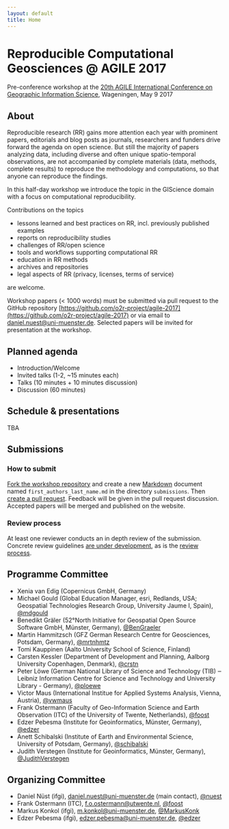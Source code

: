 ```yaml
---
layout: default
title: Home
---
```


# Reproducible Computational Geosciences @ AGILE 2017

Pre-conference workshop at the [20th AGILE International Conference on Geographic Information Science](https://agile-online.org/index.php/home-2017), Wageningen, May 9 2017

## About

Reproducible research (RR) gains more attention each year with prominent papers, editorials
and blog posts as journals, researchers and funders drive forward the agenda on open
science. But still the majority of papers analyzing data, including diverse and often unique
spatio-temporal observations, are not accompanied by complete materials (data, methods,
complete results) to reproduce the methodology and computations, so that anyone can
reproduce the findings.

In this half-day workshop we introduce the topic in the GIScience domain with a focus on
computational reproducibility.

Contributions on the topics

- lessons learned and best practices on RR, incl. previously published examples
- reports on reproducibility studies
- challenges of RR/open science
- tools and workflows supporting computational RR
- education in RR methods
- archives and repositories
- legal aspects of RR (privacy, licenses, terms of service)

are welcome.

Workshop papers (< 1000 words) must be submitted via pull request to the GitHub repository [https://github.com/o2r-project/agile-2017](https://github.com/o2r-project/agile-2017) or via email to [daniel.nuest@uni-muenster.de](mailto:daniel.nuest@uni-muenster.de).
Selected papers will be invited for presentation at the workshop.

## Planned agenda

- Introduction/Welcome
- Invited talks (1-2, ~15 minutes each)
- Talks (10 minutes + 10 minutes discussion)
- Discussion (60 minutes)

## Schedule & presentations

TBA

## Submissions

### How to submit

[Fork the workshop repository](https://github.com/o2r-project/agile-2017#fork-destination-box) and create a new [Markdown](https://guides.github.com/features/mastering-markdown/) document named `first_authors_last_name.md` in the directory `submissions`. Then [create a pull request](https://github.com/o2r-project/agile-2017#fork-destination-box).
Feedback will be given in the pull request discussion. Accepted papers will be merged and published on the website.

### Review process

At least one reviewer conducts an in depth review of the submission. Concrete review guidelines [are under development](https://github.com/o2r-project/agile-2017/issues/3), as is the [review process](https://github.com/o2r-project/agile-2017/issues/2).

## Programme Committee

- Xenia van Edig (Copernicus GmbH, Germany)
- Michael Gould (Global Education Manager, esri, Redlands, USA; Geospatial Technologies Research Group, University Jaume I, Spain), [@mdgould](https://github.com/mdgould)
- Benedikt Gräler (52°North Initiative for Geospatial Open Source Software GmbH, Münster, Germany), [@BenGraeler](https://github.com/BenGraeler)
- Martin Hammitzsch (GFZ German Research Centre for Geosciences, Potsdam, Germany), [@mrtnhmtz](https://github.com/mrtnhmtz)
- Tomi Kauppinen (Aalto University School of Science, Finland)
- Carsten Kessler (Department of Development and Planning, Aalborg University Copenhagen, Denmark), [@crstn](https://github.com/crstn)
- Peter Löwe (German National Library of Science and Technology (TIB) ‒ Leibniz Information Centre for Science and Technology and University Library - Germany), [@ploewe](https://github.com/ploewe)
- Victor Maus (International Institue for Applied Systems Analysis, Vienna, Austria), [@vwmaus](https://github.com/vwmaus)
- Frank Ostermann (Faculty of Geo-Information Science and Earth Observation (ITC) of the University of Twente, Netherlands), [@foost](https://github.com/foost)
- Edzer Pebesma (Institute for Geoinformatics, Münster, Germany), [@edzer](https://github.com/edzer)
- Anett Schibalski (Institute of Earth and Environmental Science, University of Potsdam, Germany), [@schibalski](https://github.com/schibalski)
- Judith Verstegen (Institute for Geoinformatics, Münster, Germany), [@JudithVerstegen](https://github.com/JudithVerstegen)

## Organizing Committee

- Daniel Nüst (ifgi), daniel.nuest@uni-muenster.de (main contact), [@nuest](https://github.com/nuest)
- Frank Ostermann (ITC), f.o.ostermann@utwente.nl, [@foost](https://github.com/foost)
- Markus Konkol (ifgi), m.konkol@uni-muenster.de, [@MarkusKonk](https://github.com/MarkusKonk)
- Edzer Pebesma (ifgi), edzer.pebesma@uni-muenster.de, [@edzer](https://github.com/edzer)
